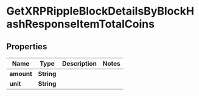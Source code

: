 

# GetXRPRippleBlockDetailsByBlockHashResponseItemTotalCoins


## Properties

Name | Type | Description | Notes
------------ | ------------- | ------------- | -------------
**amount** | **String** |  | 
**unit** | **String** |  | 



